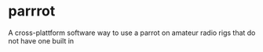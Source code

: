 # parrrot
A cross-plattform software way to use a parrot on amateur radio rigs that do not have one built in
